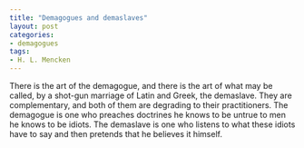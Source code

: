 ```yaml
---
title: "Demagogues and demaslaves"
layout: post
categories:
- demagogues
tags:
- H. L. Mencken
---
```


There is the art of the demagogue, and there is the art of what may be called, by a shot-gun marriage of Latin and Greek, the demaslave. They are complementary, and both of them are degrading to their practitioners. The demagogue is one who preaches doctrines he knows to be untrue to men he knows to be idiots. The demaslave is one who listens to what these idiots have to say and then pretends that he believes it himself.